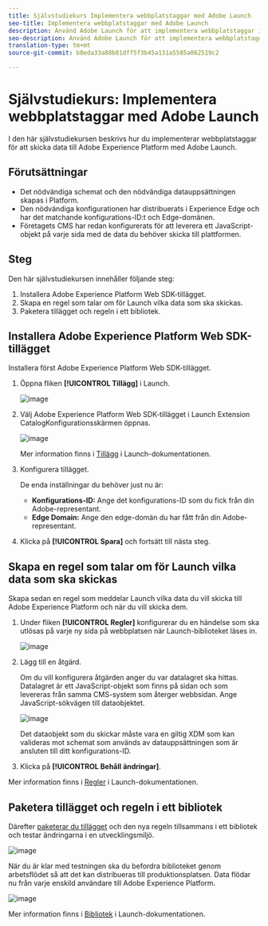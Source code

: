 ```yaml
---
title: Självstudiekurs Implementera webbplatstaggar med Adobe Launch
seo-title: Implementera webbplatstaggar med Adobe Launch
description: Använd Adobe Launch för att implementera webbplatstaggar i Adobe Experience Platform
seo-description: Använd Adobe Launch för att implementera webbplatstaggar i Adobe Experience Platform
translation-type: tm+mt
source-git-commit: b8eda33a88b81dff5f3b45a131a5585a062519c2

---
```



# Självstudiekurs: Implementera webbplatstaggar med Adobe Launch

I den här självstudiekursen beskrivs hur du implementerar webbplatstaggar för att skicka data till Adobe Experience Platform med Adobe Launch.

## Förutsättningar

* Det nödvändiga schemat och den nödvändiga datauppsättningen skapas i Platform.
* Den nödvändiga konfigurationen har distribuerats i Experience Edge och har det matchande konfigurations-ID:t och Edge-domänen.
* Företagets CMS har redan konfigurerats för att leverera ett JavaScript-objekt på varje sida med de data du behöver skicka till plattformen.

## Steg

Den här självstudiekursen innehåller följande steg:

1. Installera Adobe Experience Platform Web SDK-tillägget.
1. Skapa en regel som talar om för Launch vilka data som ska skickas.
1. Paketera tillägget och regeln i ett bibliotek.

## Installera Adobe Experience Platform Web SDK-tillägget

Installera först Adobe Experience Platform Web SDK-tillägget.

1. Öppna fliken **[!UICONTROL Tillägg]** i Launch.

   ![image](assets/launch-overview.png)

1. Välj Adobe Experience Platform Web SDK-tillägget i Launch Extension CatalogKonfigurationsskärmen öppnas.

   ![image](assets/launch-extension-install.png)

   Mer information finns i [Tillägg](https://docs.adobe.com/content/help/en/launch/using/reference/manage-resources/extensions/overview.html) i Launch-dokumentationen.

1. Konfigurera tillägget.

   De enda inställningar du behöver just nu är:

   * **Konfigurations-ID:** Ange det konfigurations-ID som du fick från din Adobe-representant.
   * **Edge Domain:** Ange den edge-domän du har fått från din Adobe-representant.

1. Klicka på **[!UICONTROL Spara]** och fortsätt till nästa steg.

## Skapa en regel som talar om för Launch vilka data som ska skickas

Skapa sedan en regel som meddelar Launch vilka data du vill skicka till Adobe Experience Platform och när du vill skicka dem.

1. Under fliken **[!UICONTROL Regler]** konfigurerar du en händelse som ska utlösas på varje ny sida på webbplatsen när Launch-biblioteket läses in.

   ![image](assets/launch-make-a-rule.png)

1. Lägg till en åtgärd.

   Om du vill konfigurera åtgärden anger du var datalagret ska hittas. Datalagret är ett JavaScript-objekt som finns på sidan och som levereras från samma CMS-system som återger webbsidan. Ange JavaScript-sökvägen till dataobjektet.

   ![image](assets/launch-add-aep-action.png)

   Det dataobjekt som du skickar måste vara en giltig XDM som kan valideras mot schemat som används av datauppsättningen som är ansluten till ditt konfigurations-ID.

1. Klicka på **[!UICONTROL Behåll ändringar]**.

Mer information finns i [Regler](https://docs.adobe.com/content/help/en/launch/using/reference/manage-resources/rules.html) i Launch-dokumentationen.

## Paketera tillägget och regeln i ett bibliotek

Därefter [paketerar du tillägget](https://docs.adobe.com/content/help/en/launch/using/reference/publish/overview.html) och den nya regeln tillsammans i ett bibliotek och testar ändringarna i en utvecklingsmiljö.

![image](assets/launch-add-changes-to-library.png)

När du är klar med testningen ska du befordra biblioteket genom arbetsflödet så att det kan distribueras till produktionsplatsen. Data flödar nu från varje enskild användare till Adobe Experience Platform.

![image](assets/launch-promote-library.png)

Mer information finns i [Bibliotek](https://docs.adobe.com/content/help/en/launch/using/reference/publish/libraries.html) i Launch-dokumentationen.